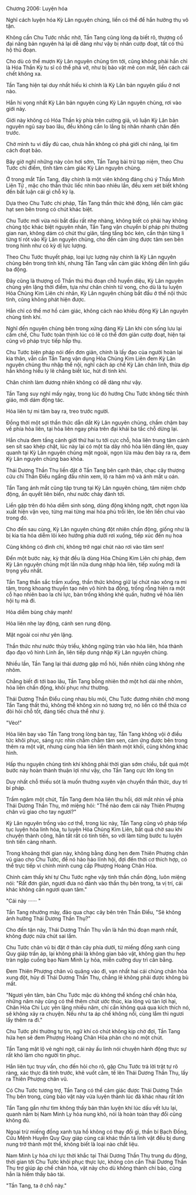 




Chương 2006: Luyện hóa


Nghĩ cách luyện hóa Kỳ Lân nguyên chủng, liền có thể để hắn hưởng thụ vô tận.

Không cần Chu Tước nhắc nhở, Tần Tang cũng lòng dạ biết rõ, thượng cổ đại năng bản nguyên há lại dễ dàng như vậy bị nhân cướp đoạt, tất có thủ hộ thủ đoạn.

Cho dù có thể mượn Kỳ Lân nguyên chủng tìm tới, cũng không phải hắn chỉ là Hóa Thần Kỳ tu sĩ có thể phá vỡ, như bị bảo vật mê con mắt, liền cách cái chết không xa.

Tần Tang hiện tại duy nhất hiếu kì chính là Kỳ Lân bản nguyên giấu ở nơi nào.

Hắn hi vọng nhất Kỳ Lân bản nguyên cùng Kỳ Lân nguyên chủng, rơi vào giới này.

Giới này không có Hóa Thần kỳ phía trên cường giả, vô luận Kỳ Lân bản nguyên ngủ say bao lâu, đều không cần lo lắng bị nhân nhanh chân đến trước.

Chờ mình tu vi đầy đủ cao, chưa hẳn không có phá giới chi năng, lại tìm cách đoạt bảo.

Bây giờ nghĩ những này còn hơi sớm, Tần Tang bài trừ tạp niệm, theo Chu Tước chỉ điểm, tĩnh tâm cảm giác Kỳ Lân nguyên chủng.

Ở trong mắt Tần Tang, đây chính là một viên không đáng chú ý Thấu Minh Liên Tử , mặc cho thần thức liếc nhìn bao nhiêu lần, đều xem xét biết không đến bất luận cái gì chỗ kỳ lạ.

Dựa theo Chu Tước chi pháp, Tần Tang thần thức khẽ động, liền cảm giác hạt sen bên trong có chút khác biệt.

Chu Tước mới vừa nói bắt đầu rất nhẹ nhàng, không biết có phải hay không chủng tộc khác biệt nguyên nhân, Tần Tang vận chuyển bí pháp phi thường gian nan, không dám có chút thư giãn, tầng tầng bóc kén, cẩn thận từng li từng tí rót vào Kỳ Lân nguyên chủng, cho đến cảm ứng được tâm sen bên trong hình như có kỳ dị lực lượng.

Theo Chu Tước thuyết pháp, loại lực lượng này chính là Kỳ Lân nguyên chủng bên trong tinh khí, nhưng Tần Tang vẫn cảm giác không đến linh giấu ba động.

Đây cũng là thượng cổ Thần thú thủ đoạn chỗ huyền diệu, Kỳ Lân nguyên chủng yên lặng thời điểm, tựa như chân chính tử vong, cho dù là tu luyện Hỏa Chủng Kim Liên chi nhân, Kỳ Lân nguyên chủng bắt đầu ở thể nội thức tỉnh, cũng không phát hiện được.

Hắn chỉ có thể mơ hồ cảm giác, không cách nào khiêu động Kỳ Lân nguyên chủng tinh khí.

Nghĩ đến nguyên chủng bên trong xứng đáng Kỳ Lân khi còn sống lưu lại cấm chế, Chu Tước toàn thịnh lúc có lẽ có thể đơn giản cướp đoạt, hiện tại cũng vô pháp trực tiếp hấp thụ.

Chu Tước biện pháp nói đến đơn giản, chính là lấy đạo của người hoàn lại kia thân, vẫn cần Tần Tang vận dụng Hỏa Chủng Kim Liên đem Kỳ Lân nguyên chủng thu nhập thể nội, nghĩ cách áp chế Kỳ Lân chân linh, thừa dịp hắn không hiểu lý lẽ chẳng biết lúc, hút đi tinh khí.

Chân chính làm đương nhiên không có dễ dàng như vậy.

Tần Tang suy nghĩ mấy ngày, trong lúc đó hướng Chu Tước không tiếc thỉnh giáo, mới dám động tác.

Hỏa liên tự mi tâm bay ra, treo trước người.

Đồng thời một sợi thần thức dẫn dắt Kỳ Lân nguyên chủng, chầm chậm bay về phía hỏa liên, tại hỏa liên ngay phía trên đại khái ba tấc chỗ dừng lại.

Hắn chưa đem tầng cảnh giới thứ hai tu tới cực chỗ, hỏa liên trung tâm cánh sen sít sao khép chặt, lúc này lại có một tia dây nhỏ hỏa liên dâng lên, quay quanh tại Kỳ Lân nguyên chủng mặt ngoài, ngọn lửa màu đen bày ra ra, đem Kỳ Lân nguyên chủng bao khỏa.

Thái Dương Thần Thụ liền đặt ở Tần Tang bên cạnh thân, chạc cây thượng cửu chỉ Thần Điểu ngẩng đầu nhìn xem, lộ ra hâm mộ và ánh mắt u oán.

Tần Tang ánh mắt cũng tập trung tại Kỳ Lân nguyên chủng, tâm niệm chớp động, ấn quyết liên biến, như nước chảy đánh tới.

Liền gặp trên đó hỏa diễm sinh sóng, dũng động không ngớt, chợt ngọn lửa xuất hiện vặn vẹo, từng mai từng mai hỏa phù trồi lên, lóe lên liền chui vào trong đó.

Cho đến sau cùng, Kỳ Lân nguyên chủng đột nhiên chấn động, giống như là bị kia tia hỏa diễm lôi kéo hướng phía dưới rơi xuống, tiếp xúc đến nụ hoa

Cũng không có đình chỉ, không trở ngại chút nào rơi vào tâm sen!

Đến một bước này, kỳ thật đều là dùng Hỏa Chủng Kim Liên chi pháp, đem Kỳ Lân nguyên chủng một lần nữa dung nhập hỏa liên, tiếp xuống mới là trọng yếu nhất.

Tần Tang thần sắc trầm xuống, thần thức không giữ lại chút nào xông ra mi tâm, trong khoang thuyền tạo nên vô hình ba động, trống rỗng hiện ra một cỗ hạo nhiên bao la chi lực, bàn trống không khẽ quấn, hướng về hỏa liên hội tụ mà đi.

Hỏa diễm bùng cháy mạnh!

Hỏa liên nhẹ lay động, cánh sen rung động.

Mặt ngoài coi như yên lặng.

Thần thức như nước thủy triều, không ngừng tràn vào hỏa liên, hóa thành đạo đạo vô hình Linh ấn, liên tiếp dung nhập Kỳ Lân nguyên chủng.

Nhiều lần, Tần Tang lại thái dương gặp mồ hôi, hiển nhiên cũng không nhẹ nhõm.

Chẳng biết đi tới bao lâu, Tần Tang bỗng nhiên thở một hơi dài nhẹ nhõm, hỏa liên chấn động, khôi phục như thường.

Thái Dương Thần Điểu cùng nhau bĩu môi, Chu Tước đương nhiên chờ mong Tần Tang thất thủ, không thể không xin nó tương trợ, nó liền có thể thừa cơ đòi hỏi chỗ tốt, đáng tiếc chưa thể như ý.

"Vèo!"

Hỏa liên bay vào Tần Tang trong lòng bàn tay, Tần Tang không vội ở điều tức khôi phục, sáng rực nhìn chằm chằm tâm sen, cảm ứng được bên trong thêm ra một vật, nhưng cùng hỏa liên liền thành một khối, cũng không khác hình.

Hấp thu nguyên chủng tinh khí không phải thời gian sớm chiều, bất quá một bước này hoàn thành thuận lợi như vậy, cho Tần Tang cực lớn lòng tin

Duy nhất chỗ thiếu sót là muốn thường xuyên vận chuyển thần thức, duy trì bí pháp.

Trầm ngâm một chút, Tần Tang đem hỏa liên thu hồi, dời mắt nhìn về phía Thái Dương Thần Thụ, mở miệng hỏi: "Thế nào đem cái này Thiên Phượng chân vũ giao cho tay ngươi?"

Kỳ Lân nguyên trồng vào cơ thể, trong lúc này, Tần Tang cũng vô pháp tiếp tục luyện hóa linh hỏa, tu luyện Hỏa Chủng Kim Liên, bất quá chờ sau khi chuyện thành công, hắn tất rất có tinh tiến, so với làm từng bước tu luyện tinh tiến càng nhanh.

Trong khoảng thời gian này, không bằng đúng hẹn đem Thiên Phượng chân vũ giao cho Chu Tước, để nó hảo hảo lĩnh hội, đợi đến thời cơ thích hợp, có thể trực tiếp vì chính mình cung cấp Phượng Hoàng Chân Hỏa.

Chính cảm thấy khí tự Chu Tước nghe vậy tinh thần chấn động, luôn miệng nói: "Rất đơn giản, ngươi đưa nó đánh vào thần thụ bên trong, ta vị trí, cái khác không cần ngươi quan tâm."

"Cái này ······ "

Tần Tang nhướng mày, đảo qua chạc cây bên trên Thần Điểu, "Sẽ không ảnh hưởng Thái Dương Thần Thụ?"

Cho đến tận này, Thái Dương Thần Thụ vẫn là hắn thủ đoạn mạnh nhất, không được nửa chút sai lầm.

Chu Tước chân vũ bị đặt ở thân cây phía dưới, từ miếng đồng xanh cùng Quy giáp trấn áp, lại không phải là không gian bảo vật, không gian thu hẹp tràn ngập cuồng bạo Nam Minh Ly hỏa, miễn cưỡng duy trì cân bằng.

Đem Thiên Phượng chân vũ quăng vào đi, vạn nhất hai cái chủng chân hỏa xung đột, hủy đi Thái Dương Thần Thụ, chẳng lẽ không phải được không bù mất.

"Ngươi yên tâm, bản Chu Tước mặc dù không thể khống chế chân hỏa, những năm này cũng có thể thêm chút ước thúc, kia lông vũ tàn lợi hại, Chân Hỏa Chi Lực yên lặng nhiều năm, chỉ cần không quá qua kích thích nó, sẽ không xảy ra chuyện. Nếu như ta áp chế không nổi, cùng lắm thì ngươi lấy thêm ra đi."

Chu Tước phi thường tự tin, ngữ khí có chút không kịp chờ đợi, Tần Tang hứa hẹn sẽ đem Phượng Hoàng Chân Hỏa phân cho nó một chút.

Tần Tang mặt lộ vẻ nghi ngờ, cái này ấu linh nói chuyện hành động thực sự rất khó làm cho người tin phục.

Hắn liên tục truy vấn, cho đến hỏi cho rõ, gặp Chu Tước trả lời trật tự rõ ràng, xác thực đã tính trước, khẽ vuốt cằm, tế lên Thái Dương Thần Thụ, lấy ra Thiên Phượng chân vũ.

Có Chu Tước tương trợ, Tần Tang có thể cảm giác được Thái Dương Thần Thụ bên trong, cùng bảo vật này vừa luyện thành lúc đã khác nhau rất lớn

Tần Tang gần như tìm không thấy bản thân luyện khí lúc dấu vết lưu lại, quanh năm bị Nam Minh Ly hỏa nung khô, nói là hoàn toàn thay đổi cũng không đủ.

Ngoại trừ miếng đồng xanh tựa hồ không có thay đổi gì, thần bí Bạch Đồng, Cửu Mệnh Huyền Quy Quy giáp cùng cái khác thần tá linh vật đều bị dung nung trở thành một thể, không biết là loại nào chất liệu.

Nam Minh Ly hỏa chi lực thời khắc tại Thái Dương Thần Thụ trung du động, thời gian tới Chu Tước khôi phục thực lực, không còn cần Thái Dương Thần Thụ trợ giúp áp chế chân hỏa, vật này cho dù không thành chí bảo, cũng hẳn là hiếm thấy bảo tài.

"Tần Tang, ta ở chỗ này."




